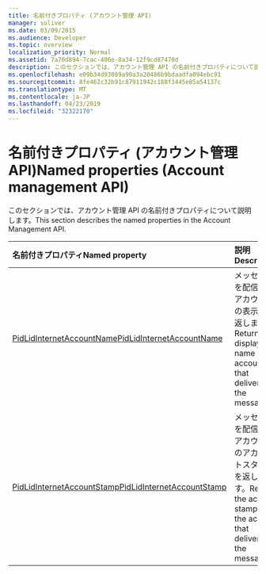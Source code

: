 ```yaml
---
title: 名前付きプロパティ (アカウント管理 API)
manager: soliver
ms.date: 03/09/2015
ms.audience: Developer
ms.topic: overview
localization_priority: Normal
ms.assetid: 7a70d894-7cac-406e-8a34-12f9cd87470d
description: このセクションでは、アカウント管理 API の名前付きプロパティについて説明します。
ms.openlocfilehash: e09b34d93089a90a3a20486b9bdaadfa094ebc91
ms.sourcegitcommit: 8fe462c32b91c87911942c188f3445e85a54137c
ms.translationtype: MT
ms.contentlocale: ja-JP
ms.lasthandoff: 04/23/2019
ms.locfileid: "32322170"
---
```

# <a name="named-properties-account-management-api"></a><span data-ttu-id="e8838-103">名前付きプロパティ (アカウント管理 API)</span><span class="sxs-lookup"><span data-stu-id="e8838-103">Named properties (Account management API)</span></span>

<span data-ttu-id="e8838-104">このセクションでは、アカウント管理 API の名前付きプロパティについて説明します。</span><span class="sxs-lookup"><span data-stu-id="e8838-104">This section describes the named properties in the Account Management API.</span></span>
  
|<span data-ttu-id="e8838-105">**名前付きプロパティ**</span><span class="sxs-lookup"><span data-stu-id="e8838-105">**Named property**</span></span>|<span data-ttu-id="e8838-106">**説明**</span><span class="sxs-lookup"><span data-stu-id="e8838-106">**Description**</span></span>|
|:-----|:-----|
|[<span data-ttu-id="e8838-107">PidLidInternetAccountName</span><span class="sxs-lookup"><span data-stu-id="e8838-107">PidLidInternetAccountName</span></span>](pidlidinternetaccountname.md) <br/> |<span data-ttu-id="e8838-108">メッセージを配信したアカウントの表示名を返します。</span><span class="sxs-lookup"><span data-stu-id="e8838-108">Returns the display name of the account that delivered the message.</span></span>  <br/> |
|[<span data-ttu-id="e8838-109">PidLidInternetAccountStamp</span><span class="sxs-lookup"><span data-stu-id="e8838-109">PidLidInternetAccountStamp</span></span>](pidlidinternetaccountstamp.md) <br/> |<span data-ttu-id="e8838-110">メッセージを配信したアカウントのアカウントスタンプを返します。</span><span class="sxs-lookup"><span data-stu-id="e8838-110">Returns the account stamp of the account that delivered the message.</span></span>  <br/> |
   

